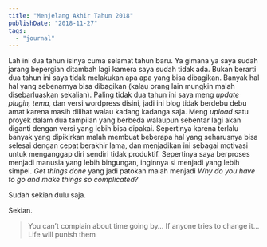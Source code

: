 ```yaml
---
title: "Menjelang Akhir Tahun 2018"
publishDate: "2018-11-27"
tags:
  - "journal"
---
```


Lah ini dua tahun isinya cuma selamat tahun baru. Ya gimana ya saya sudah jarang bepergian ditambah lagi kamera saya sudah tidak ada. Bukan berarti dua tahun ini saya tidak melakukan apa apa yang bisa dibagikan. Banyak hal hal yang sebenarnya bisa dibagikan (kalau orang lain mungkin malah disebarluaskan sekalian). Paling tidak dua tahun ini saya meng _update plugin, tema,_ dan versi wordpress disini, jadi ini blog tidak berdebu debu amat karena masih dilihat walau kadang kadanga saja. Meng *upload* satu proyek dalam dua tampilan yang berbeda walaupun sebentar lagi akan diganti dengan versi yang lebih bisa dipakai. Sepertinya karena terlalu banyak yang dipikirkan malah membuat beberapa hal yang seharusnya bisa selesai dengan cepat berakhir lama, dan menjadikan ini sebagai motivasi untuk menganggap diri sendiri tidak produktif. Sepertinya saya berproses menjadi manusia yang lebih bingungan, inginnya si menjadi yang lebih simpel. *Get things done* yang jadi patokan malah menjadi *Why do you have to go and* _make things so complicated?_

Sudah sekian dulu saja.

Sekian.

> You can’t complain about time going by… If anyone tries to change it… Life will punish them
